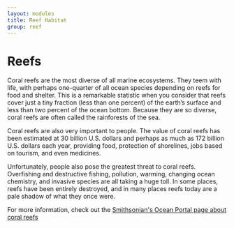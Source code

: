 ```yaml
---
layout: modules
title: Reef Habitat
group: reef
---
```


# Reefs

Coral reefs are the most diverse of all marine ecosystems. They teem with life, with perhaps one-quarter of all ocean species depending on reefs for food and shelter. This is a remarkable statistic when you consider that reefs cover just a tiny fraction (less than one percent) of the earth’s surface and less than two percent of the ocean bottom. Because they are so diverse, coral reefs are often called the rainforests of the sea.

Coral reefs are also very important to people. The value of coral reefs has been estimated at 30 billion U.S. dollars and perhaps as much as 172 billion U.S. dollars each year, providing food, protection of shorelines, jobs based on tourism, and even medicines.  

Unfortunately, people also pose the greatest threat to coral reefs. Overfishing and destructive fishing, pollution, warming, changing ocean chemistry, and invasive species are all taking a huge toll. In some places, reefs have been entirely destroyed, and in many places reefs today are a pale shadow of what they once were.

For more information, check out the [Smithsonian's Ocean Portal page about coral reefs](https://ocean.si.edu/ocean-life/invertebrates/corals-and-coral-reefs)
